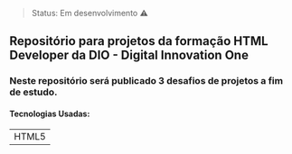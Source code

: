 >Status: Em desenvolvimento ⚠️

## Repositório para projetos da formação HTML Developer da DIO - Digital Innovation One
### Neste repositório será publicado 3 desafios de projetos a fim de estudo.

<h4>Tecnologias Usadas:</h4>

<table>
 <tr>
   <td>HTML5</td>
 </tr>
